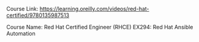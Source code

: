 
Course Link: https://learning.oreilly.com/videos/red-hat-certified/9780135987513

Course Name: Red Hat Certified Engineer (RHCE) EX294: Red Hat Ansible Automation
